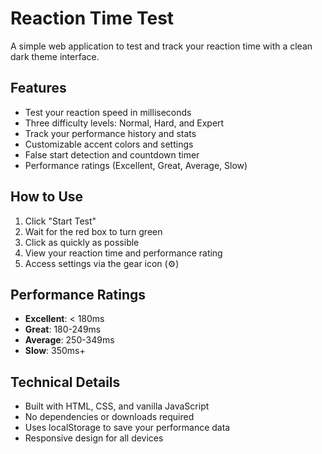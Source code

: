 # Reaction Time Test

A simple web application to test and track your reaction time with a clean dark theme interface.

## Features

- Test your reaction speed in milliseconds
- Three difficulty levels: Normal, Hard, and Expert
- Track your performance history and stats
- Customizable accent colors and settings
- False start detection and countdown timer
- Performance ratings (Excellent, Great, Average, Slow)

## How to Use

1. Click "Start Test"
2. Wait for the red box to turn green
3. Click as quickly as possible
4. View your reaction time and performance rating
5. Access settings via the gear icon (⚙️)

## Performance Ratings

- **Excellent**: < 180ms
- **Great**: 180-249ms
- **Average**: 250-349ms
- **Slow**: 350ms+

## Technical Details

- Built with HTML, CSS, and vanilla JavaScript
- No dependencies or downloads required
- Uses localStorage to save your performance data
- Responsive design for all devices
